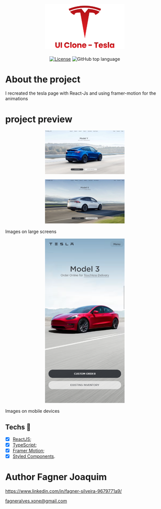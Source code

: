 <p align="center">
  <img src="https://github.com/fagner121212/assets/blob/main/tesla-img/Tesla%20Logo.png?raw=true" width="50%"/>
</p>

<div align="center" style="margin: 20px; text-align: center">

  [![License](http://img.shields.io/:license-mit-blue.svg?style=flat-square)](http://badges.mit-license.org)
  ![GitHub top language](https://img.shields.io/github/languages/top/leoronne/tesla-homepage-ui-clone?style=flat-square)

</div>

# About the project

I recreated the tesla page with React-Js and using framer-motion for the animations

# project preview

<p align="center">
  <img src="https://github.com/fagner121212/assets/blob/main/tesla-img/model-y.PNG?raw=true" width="50%"/>
</p>

<p align="center">
  <img src="https://github.com/fagner121212/assets/blob/main/tesla-img/model-x.PNG?raw=true" width="50%"/>
</p>

Images on large screens

<p align="center">
  <img src="https://github.com/fagner121212/assets/blob/main/tesla-img/model-3.PNG?raw=true" width="50%"/>
</p>

Images on mobile devices

## Techs :rocket:

- [x] [ReactJS](https://reactjs.org);
- [x] [TypeScript](https://www.typescriptlang.org/);
- [x] [Framer Motion](https://www.framer.com/motion/);
- [x] [Styled Components](https://styled-components.com/).

# Author Fagner Joaquim
 
 https://www.linkedin.com/in/fagner-silveira-9679771a9/
 
 fagneralves.xone@gmail.com
 

